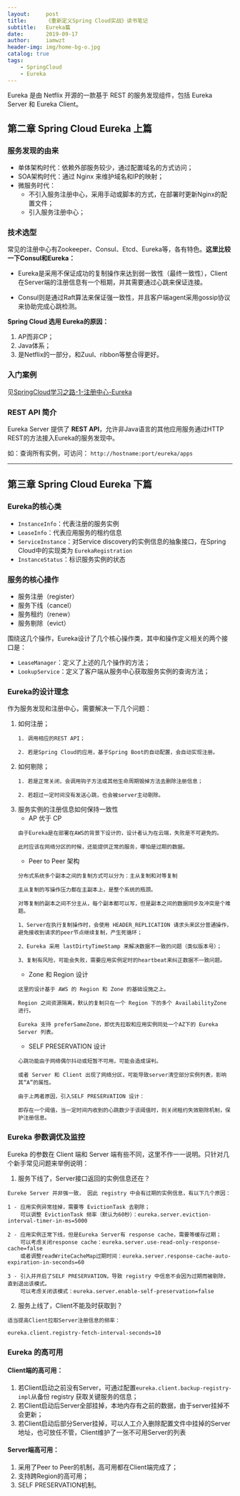 ```yaml
---
layout:     post
title:      《重新定义Spring Cloud实战》读书笔记
subtitle:   Eureka篇
date:       2019-09-17
author:     iamwzt
header-img: img/home-bg-o.jpg
catalog: true
tags:
    - SpringCloud
    - Eureka
---
```


Eureka 是由 Netflix 开源的一款基于 REST 的服务发现组件，包括 Eureka Server 和 Eureka Client。

## 第二章 Spring Cloud Eureka 上篇

### 服务发现的由来

- 单体架构时代：依赖外部服务较少，通过配置域名的方式访问；
- SOA架构时代：通过 Nginx 来维护域名和IP的映射；
- 微服务时代：
    - 不引入服务注册中心，采用手动或脚本的方式，在部署时更新Nginx的配置文件；
    - 引入服务注册中心；
    
### 技术选型
    
常见的注册中心有Zookeeper、Consul、Etcd、Eureka等，各有特色。**这里比较一下Consul和Eureka：**

- Eureka是采用不保证成功的复制操作来达到弱一致性（最终一致性），Client在Server端的注册信息有一个租期，并其需要通过心跳来保证连接。

- Consul则是通过Raft算法来保证强一致性，并且客户端agent采用gossip协议来协助完成心跳检测。

**Spring Cloud 选用 Eureka的原因：**
1. AP而非CP；
2. Java体系；
3. 是Netflix的一部分，和Zuul、ribbon等整合得更好。

### 入门案例
见[SpringCloud学习之路-1-注册中心-Eureka](https://iamwzt.github.io/2019/08/22/SpringCloud%E5%AD%A6%E4%B9%A0%E4%B9%8B%E8%B7%AF-1-%E6%B3%A8%E5%86%8C%E4%B8%AD%E5%BF%83-Eureka/)

### REST API 简介
Eureka Server 提供了 **REST API**，允许非Java语言的其他应用服务通过HTTP REST的方法接入Eureka的服务发现中。

如：查询所有实例，可访问： `http://hostname:port/eureka/apps`

---

## 第三章 Spring Cloud Eureka 下篇

### Eureka的核心类
- `InstanceInfo`：代表注册的服务实例
- `LeaseInfo`：代表应用服务的租约信息
- `ServiceInstance`：对Service discovery的实例信息的抽象接口，在Spring Cloud中的实现类为 `EurekaRegistration`
- `InstanceStatus`：标识服务实例的状态

### 服务的核心操作
- 服务注册（register）
- 服务下线（cancel）
- 服务租约（renew）
- 服务剔除（evict）

围绕这几个操作，Eureka设计了几个核心操作类，其中和操作定义相关的两个接口是：
- `LeaseManager`：定义了上述的几个操作的方法；
- `LookupService`：定义了客户端从服务中心获取服务实例的查询方法；

### Eureka的设计理念

作为服务发现和注册中心，需要解决一下几个问题：
1. 如何注册；
    ```
    1. 调用相应的REST API；
    
    2. 若是Spring Cloud的应用，基于Spring Boot的自动配置，会自动实现注册。
    ```
2. 如何剔除；
    ```
    1. 若是正常关闭，会调用钩子方法或其他生命周期毁掉方法去删除注册信息；
    
    2. 若超过一定时间没有发送心跳，也会被server主动剔除。
    ```
3. 服务实例的注册信息如何保持一致性
    - AP 优于 CP
    ```
    由于Eureka是在部署在AWS的背景下设计的，设计者认为在云端，失败是不可避免的。
    
    此时应该在网络分区的时候，还能提供正常的服务，哪怕是过期的数据。
    ```
    - Peer to Peer 架构
    ```
    分布式系统多个副本之间的复制方式可以分为：主从复制和对等复制
    
    主从复制的写操作压力都在主副本上，是整个系统的瓶颈。
    
    对等复制的副本之间不分主从，每个副本都可以写，但是副本之间的数据同步及冲突是个难题。
    
    1、Server在执行复制操作时，会使用 HEADER_REPLICATION 请求头来区分普通操作，避免接收到请求的peer节点继续复制，产生死循环；
    
    2、Eureka 采用 lastDirtyTimeStamp 来解决数据不一致的问题（类似版本号）；
    
    3、复制有风险，可能会失败，需要应用实例定时的heartbeat来纠正数据不一致问题。
    ```
    - Zone 和 Region 设计
    ```
    这里的设计基于 AWS 的 Region 和 Zone 的基础设施之上。
    
    Region 之间资源隔离，默认的复制只在一个 Region 下的多个 AvailabilityZone 进行。
    
    Eureka 支持 preferSameZone，即优先拉取和应用实例同处一个AZ下的 Eureka Server 列表。
    ```
    - SELF PRESERVATION 设计
    ```
    心跳功能由于网络偶尔抖动或短暂不可用，可能会造成误判。
    
    或者 Server 和 Client 出现了网络分区，可能导致server清空部分实例列表，影响其“A”的属性。
    
    由于上两者原因，引入SELF PRESERVATION 设计：
    
    即存在一个阈值，当一定时间内收到的心跳数少于该阈值时，则关闭租约失效剔除机制，保护注册信息。
    ```

### Eureka 参数调优及监控

Eureka 的参数在 Client 端和 Server 端有些不同，这里不作一一说明。只针对几个新手常见问题来举例说明：

1. 服务下线了，Server接口返回的实例信息还在？
```
Eureke Server 并非强一致， 因此 registry 中会有过期的实例信息，有以下几个原因：

1 - 应用实例异常挂掉，需要等 EvictionTask 去剔除；
    可以调整 EvictionTask 频率（默认为60秒）：eureka.server.eviction-interval-timer-in-ms=5000
    
2 - 应用实例正常下线，但是Eureka Server有 response cache，需要等缓存过期；
    可以考虑关闭response cache：eureka.server.use-read-only-response-cache=false
    或者调整readWriteCacheMap过期时间：eureka.server.response-cache-auto-expiration-in-seconds=60
    
3 - 引入并开启了SELF PRESERVATION，导致 registry 中信息不会因为过期而被剔除，直到退出该模式。
    可以考虑关闭该模式：eureka.server.enable-self-preservation=false
```
2. 服务上线了，Client不能及时获取到？
```
适当提高Client拉取Server注册信息的频率：

eureka.client.registry-fetch-interval-seconds=10
```

### Eureka 的高可用
#### Client端的高可用：
1. 若Client启动之前没有Server，可通过配置`eureka.client.backup-registry-impl`从备份 registry 获取关键服务的信息；
2. 若Client启动后Server全部挂掉，本地内存有之前的数据，由于server挂掉不会更新；
3. 若Client启动后部分Server挂掉，可以人工介入删除配置文件中挂掉的Server地址，也可放任不管，Client维护了一张不可用Server的列表

#### Server端高可用：
1. 采用了Peer to Peer的机制，高可用都在Client端完成了；
2. 支持跨Region的高可用；
3. SELF PRESERVATION机制。
